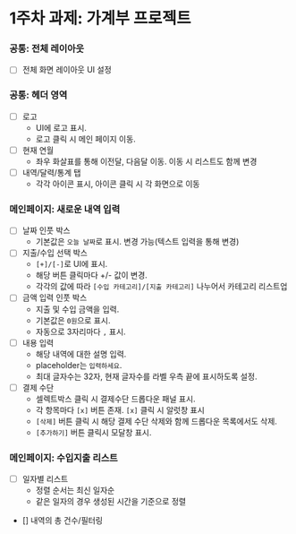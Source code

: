 # 1주차 과제: 가계부 프로젝트



### 공통: 전체 레이아웃
- [ ] 전체 화면 레이아웃 UI 설정

### 공통: 헤더 영역

- [ ] 로고
    - UI에 로고 표시. 
    - 로고 클릭 시 메인 페이지 이동.
- [ ] 현재 연월
    - 좌우 화살표를 통해 이전달, 다음달 이동. 이동 시 리스트도 함께 변경
- [ ] 내역/달력/통계 탭
    - 각각 아이콘 표시, 아이콘 클릭 시 각 화면으로 이동


### 메인페이지: 새로운 내역 입력

- [ ] 날짜 인풋 박스
   - 기본값은 `오늘 날짜`로 표시. 변경 가능(텍스트 입력을 통해 변경)
- [ ] 지출/수입 선택 박스 
   - `[+]/[-]`로 UI에 표시. 
   - 해당 버튼 클릭마다 +/- 값이 변경. 
   - 각각의 값에 따라 `[수입 카테고리]/[지출 카테고리]` 나누어서 카테고리 리스트업
- [ ] 금액 입력 인풋 박스
  - 지출 및 수입 금액을 입력. 
  - 기본값은 `0원`으로 표시. 
  - 자동으로 3자리마다 `,` 표시.
- [ ] 내용 입력
    - 해당 내역에 대한 설명 입력.
    - placeholder는 `입력하세요`.
    - 최대 글자수는 32자, 현재 글자수를 라벨 우측 끝에 표시하도록 설정.
- [ ] 결제 수단
    - 셀렉트박스 클릭 시 결제수단 드롭다운 패널 표시. 
    - 각 항목마다 `[x]` 버튼 존재. `[x]` 클릭 시 알럿창 표시
    - `[삭제]` 버튼 클릭 시 해당 결제 수단 삭제와 함께 드롭다운 목록에서도 삭제. 
    - `[추가하기]` 버튼 클릭시 모달창 표시.

### 메인페이지: 수입지출 리스트
- [ ] 일자별 리스트
    - 정렬 순서는 최신 일자순
    - 같은 일자의 경우 생성된 시간을 기준으로 정렬
- [] 내역의 총 건수/필터링
